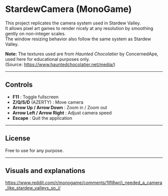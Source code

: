 ﻿# StardewCamera (MonoGame)

This project replicates the camera system used in Stardew Valley.  
It allows pixel art games to render nicely at any resolution by smoothing gently on non-integer scales.  
The window resizing behavior also follow the same system as Stardew Valley.

**Note:** The textures used are from *Haunted Chocolatier* by ConcernedApe, used here for educational purposes only.  
(Source: https://www.hauntedchocolatier.net/media/)

---

## Controls

- **F11** : Toggle fullscreen  
- **Z/Q/S/D** (AZERTY) : Move camera  
- **Arrow Up / Arrow Down** : Zoom in / Zoom out  
- **Arrow Left / Arrow Right** : Adjust camera speed  
- **Escape** : Quit the application  

---

## License

Free to use for any purpose. 

---

## Visuals and explanations

https://www.reddit.com/r/monogame/comments/1lfl8wr/i_needed_a_camera_like_stardew_valleys_so_i/
